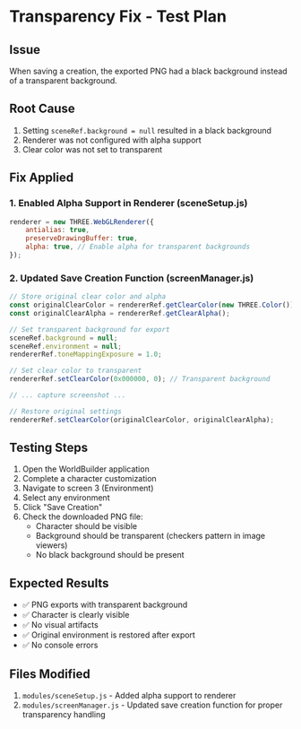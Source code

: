 # Transparency Fix - Test Plan

## Issue
When saving a creation, the exported PNG had a black background instead of a transparent background.

## Root Cause
1. Setting `sceneRef.background = null` resulted in a black background
2. Renderer was not configured with alpha support
3. Clear color was not set to transparent

## Fix Applied

### 1. Enabled Alpha Support in Renderer (sceneSetup.js)
```javascript
renderer = new THREE.WebGLRenderer({
    antialias: true,
    preserveDrawingBuffer: true,
    alpha: true, // Enable alpha for transparent backgrounds
});
```

### 2. Updated Save Creation Function (screenManager.js)
```javascript
// Store original clear color and alpha
const originalClearColor = rendererRef.getClearColor(new THREE.Color());
const originalClearAlpha = rendererRef.getClearAlpha();

// Set transparent background for export
sceneRef.background = null;
sceneRef.environment = null;
rendererRef.toneMappingExposure = 1.0;

// Set clear color to transparent
rendererRef.setClearColor(0x000000, 0); // Transparent background

// ... capture screenshot ...

// Restore original settings
rendererRef.setClearColor(originalClearColor, originalClearAlpha);
```

## Testing Steps

1. Open the WorldBuilder application
2. Complete a character customization
3. Navigate to screen 3 (Environment)
4. Select any environment
5. Click "Save Creation"
6. Check the downloaded PNG file:
   - Character should be visible
   - Background should be transparent (checkers pattern in image viewers)
   - No black background should be present

## Expected Results
- ✅ PNG exports with transparent background
- ✅ Character is clearly visible
- ✅ No visual artifacts
- ✅ Original environment is restored after export
- ✅ No console errors

## Files Modified
1. `modules/sceneSetup.js` - Added alpha support to renderer
2. `modules/screenManager.js` - Updated save creation function for proper transparency handling